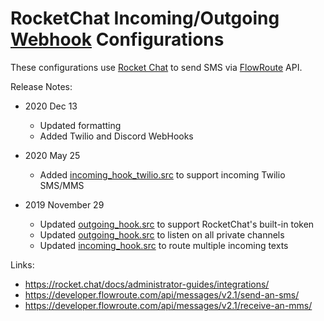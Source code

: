 # RocketChat Incoming/Outgoing [Webhook](https://rocket.chat/docs/administrator-guides/integrations/) Configurations

These configurations use [Rocket Chat](https://rocket.chat/) to send SMS via [FlowRoute](https://www.flowroute.com/) API.

Release Notes:
- 2020 Dec 13
  - Updated formatting
  - Added Twilio and Discord WebHooks

- 2020 May 25
  - Added [incoming_hook_twilio.src](https://github.com/hxrsmurf/rocketchat/blob/master/incoming_hook_twilio.src) to support incoming Twilio SMS/MMS


- 2019 November 29 
  - Updated [outgoing_hook.src](https://github.com/hxrsmurf/rocketchat/blob/master/outgoing_hook.src) to support RocketChat's built-in token
  - Updated [outgoing_hook.src](https://github.com/hxrsmurf/rocketchat/blob/master/outgoing_hook.src) to listen on all private channels
  - Updated [incoming_hook.src](https://github.com/hxrsmurf/rocketchat/blob/master/incoming_hook.src) to route multiple incoming texts

Links:
- https://rocket.chat/docs/administrator-guides/integrations/
- https://developer.flowroute.com/api/messages/v2.1/send-an-sms/
- https://developer.flowroute.com/api/messages/v2.1/receive-an-mms/

